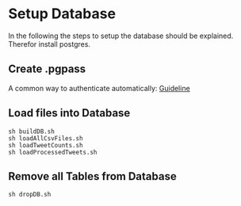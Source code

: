 # Setup Database

In the following the steps to setup the database should be explained. Therefor install postgres.

## Create .pgpass 
A common way to authenticate automatically: [Guideline](https://tableplus.com/blog/2019/09/how-to-use-pgpass-in-postgresql.html)

## Load files into Database
```
sh buildDB.sh
sh loadAllCsvFiles.sh
sh loadTweetCounts.sh
sh loadProcessedTweets.sh
```

## Remove all Tables from Database
```
sh dropDB.sh
```